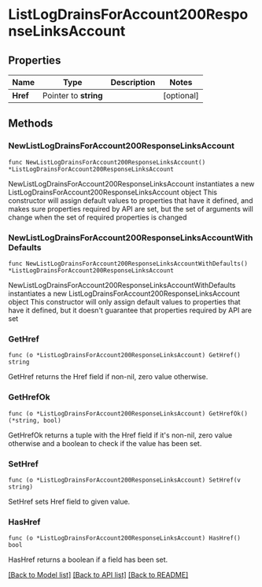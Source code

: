# ListLogDrainsForAccount200ResponseLinksAccount

## Properties

Name | Type | Description | Notes
------------ | ------------- | ------------- | -------------
**Href** | Pointer to **string** |  | [optional] 

## Methods

### NewListLogDrainsForAccount200ResponseLinksAccount

`func NewListLogDrainsForAccount200ResponseLinksAccount() *ListLogDrainsForAccount200ResponseLinksAccount`

NewListLogDrainsForAccount200ResponseLinksAccount instantiates a new ListLogDrainsForAccount200ResponseLinksAccount object
This constructor will assign default values to properties that have it defined,
and makes sure properties required by API are set, but the set of arguments
will change when the set of required properties is changed

### NewListLogDrainsForAccount200ResponseLinksAccountWithDefaults

`func NewListLogDrainsForAccount200ResponseLinksAccountWithDefaults() *ListLogDrainsForAccount200ResponseLinksAccount`

NewListLogDrainsForAccount200ResponseLinksAccountWithDefaults instantiates a new ListLogDrainsForAccount200ResponseLinksAccount object
This constructor will only assign default values to properties that have it defined,
but it doesn't guarantee that properties required by API are set

### GetHref

`func (o *ListLogDrainsForAccount200ResponseLinksAccount) GetHref() string`

GetHref returns the Href field if non-nil, zero value otherwise.

### GetHrefOk

`func (o *ListLogDrainsForAccount200ResponseLinksAccount) GetHrefOk() (*string, bool)`

GetHrefOk returns a tuple with the Href field if it's non-nil, zero value otherwise
and a boolean to check if the value has been set.

### SetHref

`func (o *ListLogDrainsForAccount200ResponseLinksAccount) SetHref(v string)`

SetHref sets Href field to given value.

### HasHref

`func (o *ListLogDrainsForAccount200ResponseLinksAccount) HasHref() bool`

HasHref returns a boolean if a field has been set.


[[Back to Model list]](../README.md#documentation-for-models) [[Back to API list]](../README.md#documentation-for-api-endpoints) [[Back to README]](../README.md)



